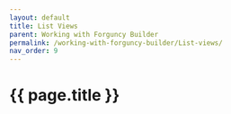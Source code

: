 ```yaml
---
layout: default
title: List Views
parent: Working with Forguncy Builder
permalink: /working-with-forguncy-builder/List-views/
nav_order: 9
---
```


# {{ page.title }}
